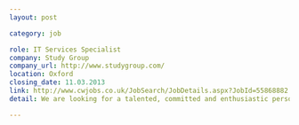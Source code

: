 ```yaml
---
layout: post

category: job

role: IT Services Specialist
company: Study Group
company_url: http://www.studygroup.com/
location: Oxford
closing_date: 11.03.2013
link: http://www.cwjobs.co.uk/JobSearch/JobDetails.aspx?JobId=55868882
detail: We are looking for a talented, committed and enthusiastic person to join our IT Services team supporting our Bellerbys College and Embassy English Campuses in Oxford.

---
```

